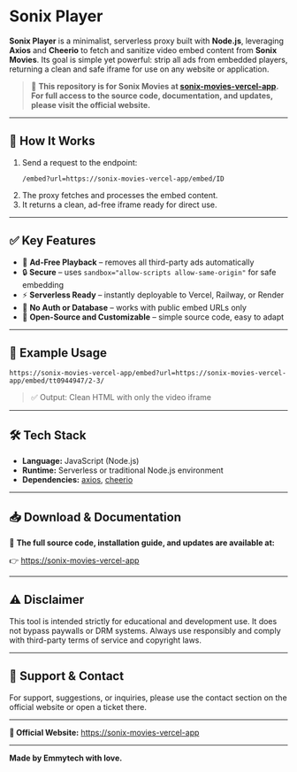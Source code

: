 # Sonix Player

**Sonix Player** is a minimalist, serverless proxy built with **Node.js**, leveraging **Axios** and **Cheerio** to fetch and sanitize video embed content from **Sonix Movies**. Its goal is simple yet powerful: strip all ads from embedded players, returning a clean and safe iframe for use on any website or application.

> 🚀 **This repository is for Sonix Movies at [sonix-movies-vercel-app](https://sonix-movies-vercel-app). For full access to the source code, documentation, and updates, please visit the official website.**

---

## 🚀 How It Works

1. Send a request to the endpoint:  
   ```
   /embed?url=https://sonix-movies-vercel-app/embed/ID
   ```
2. The proxy fetches and processes the embed content.
3. It returns a clean, ad-free iframe ready for direct use.

---

## ✅ Key Features

- 🎯 **Ad-Free Playback** – removes all third-party ads automatically
- 🔒 **Secure** – uses `sandbox="allow-scripts allow-same-origin"` for safe embedding
- ⚡ **Serverless Ready** – instantly deployable to Vercel, Railway, or Render
- 🧩 **No Auth or Database** – works with public embed URLs only
- 🧱 **Open-Source and Customizable** – simple source code, easy to adapt

---

## 🧪 Example Usage

```
https://sonix-movies-vercel-app/embed?url=https://sonix-movies-vercel-app/embed/tt0944947/2-3/
```

> ✅ Output: Clean HTML with only the video iframe

---

## 🛠️ Tech Stack

- **Language:** JavaScript (Node.js)
- **Runtime:** Serverless or traditional Node.js environment
- **Dependencies:** [axios](https://www.npmjs.com/package/axios), [cheerio](https://www.npmjs.com/package/cheerio)

---

## 📥 Download & Documentation

📌 **The full source code, installation guide, and updates are available at:**

👉 [https://sonix-movies-vercel-app](https://sonix-movies-vercel-app)

---

## ⚠️ Disclaimer

This tool is intended strictly for educational and development use. It does not bypass paywalls or DRM systems. Always use responsibly and comply with third-party terms of service and copyright laws.

---

## 📣 Support & Contact

For support, suggestions, or inquiries, please use the contact section on the official website or open a ticket there.

---

**🔗 Official Website:** [https://sonix-movies-vercel-app](https://sonix-movies-vercel-app)

---

**Made by Emmytech with love.**